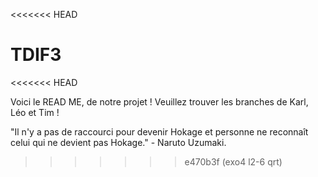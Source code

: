 <<<<<<< HEAD

# TDIF3
<<<<<<< HEAD

Voici le READ ME, de notre projet ! Veuillez trouver les branches de Karl, Léo et Tim !

"Il n'y a pas de raccourci pour devenir Hokage et personne ne reconnaît celui qui ne devient pas Hokage." - Naruto Uzumaki.


>>>>>>> e470b3f (exo4 l2-6 qrt)

